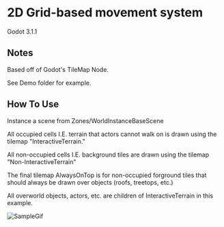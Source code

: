 # 2D Grid-based movement system
Godot 3.1.1

## Notes
Based off of Godot's TileMap Node.

See Demo folder for example.

## How To Use

Instance a scene from Zones/WorldInstanceBaseScene

All occupied cells I.E. terrain that actors cannot walk on is drawn using the tilemap "InteractiveTerrain."

All non-occupied cells I.E. background tiles are drawn using the tilemap "Non-InteractiveTerrain"

The final tilemap AlwaysOnTop is for non-occupied forground tiles that should always be drawn over objects (roofs, treetops, etc.)

All overworld objects, actors, etc. are children of InteractiveTerrain in this example.

![SampleGif](https://raw.githubusercontent.com/IconocatStudio/godot2dgridmovement/master/Demo/example.gif)